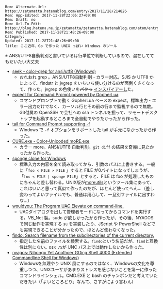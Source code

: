 ```header
Rem: Alternate-Url: https://zetamatta.hatenablog.com/entry/2017/11/28/214826
Rem: App-Edited: 2017-11-28T22:05:27+09:00
Rem: Draft: no
Rem: Url-To-Edit: https://blog.hatena.ne.jp/zetamatta/zetamatta.hatenablog.com/atom/entry/8599973812321923269
Rem: Published: 2017-11-28T21:48:26+09:00
Category:
Updated: 2017-11-28T21:48:26+09:00
Title: ここ近年、Go で作った UNIX っぽい Windows のツール
```
※ ANSI/UTF8自動判別と書いているは行単位で判断しているので、混在しててもだいたい大丈夫

* [seek - color-grep for ansi/utf8 (Windows)](https://github.com/zetamatta/seek)
    * おれおれ grep 。ANSI/UTF8自動判別・カラー対応。SJIS か UTF8 かによって、findstr と jvgrep をいちいち使い分けるのが面倒くさくなって、作った。jvgrep の色使いを<del>パクっ</del> <ins>インスパイアーし</ins>た。
* [expect for Command Prompt powered by GopherLua](https://github.com/zetamatta/expect)
   * コマンドプロンプトで動く GopherLua ベースの expect。標準出力・エラー出力だけでなく、カーソル行とその前の行まで監視するので無敵。Git付属の OpenSSH で会社への ssh トンネルを掘って、リモートデスクトップを起動するところまで全自動でやりたかったから作った。
* [tail for Command Prompt supporting -f](https://github.com/zetamatta/tail)
   * Windows で `-f` オプションをサポートした tail が手元になかったから作った。
* [CURE.exe - Color-Unicoded moRE.exe](https://github.com/zetamatta/cure)
   * カラー more。ANSI/UTF8 自動判別。`git diff` の結果を奇麗に見たかったから作った。
* [sponge clone for Windows](https://github.com/zetamatta/sponge)
   * 標準入力の内容を全て読み取ってから、引数のパスに上書きする。一般に「`foo < FILE > FILE` 」すると FILE が0バイトになってしまうが、「`foo < FILE | sponge FILE`」とすると、FILE は foo が処理したものにちゃんと差し替わる。UNIX版が[moreutils](https://joeyh.name/code/moreutils/)というツール集にあって、これはいいと思って真似て作ったのだが、ほとんど使ってへん…（差し変わってよいファイルでも、普通は用心して、一旦別ファイルに出すわな…）
* [wouldyou: The Program UAC Elevate on command-line.](https://github.com/zetamatta/wouldyou)
   * UACダイアログを出して管理者モードになってからコマンドを実行する。VB_Net 製。sudo が欲しかったから作ったが、その後、NYAGOS で同じ動作を実現する `su` を実装したり、JScript や PowerShell などでも実現できることが分かったので、ほとんど使わなくなった。
* [findo: Search filename from the subdirectories of the current directory.](https://github.com/zetamatta/findo)
   * 指定した名前のファイルを検索する。`findo`という名前だが、`find`と互換性は別にない。`DIR /S`が UNC パス上では動作しないから作った。
* [nyagos: Nihongo Yet Anothoer GOing Shell 4000 (Extended Commandline Shell for Windows)](https://github.com/zetamatta/nyagos)
    * Windowsを無理やり UNIX 風にするのではなく、Windowsの文化を尊重しつつ、UNIXユーザがあまりストレスを感じないことを第一に作ったコマンドラインシェル。CMD.EXE と bash のチャンポンだと考えていただきたい（「よいところどり」なんて、さすがによう言わん）
